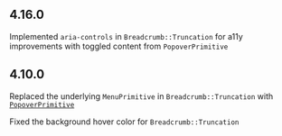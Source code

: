 ## 4.16.0

Implemented `aria-controls` in `Breadcrumb::Truncation` for a11y improvements with toggled content from `PopoverPrimitive`

## 4.10.0

Replaced the underlying `MenuPrimitive` in `Breadcrumb::Truncation` with [`PopoverPrimitive`](/utilities/popover-primitive)

Fixed the background hover color for `Breadcrumb::Truncation`
